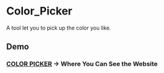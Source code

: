 # Color_Picker

A tool let you to pick up the color you like.
<br/>

## Demo

### **[COLOR PICKER](http://www.yschen25.com/portfolio/colorPicker/) -> Where You Can See the Website**
<br/>
